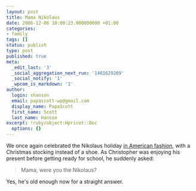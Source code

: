 ```yaml
---
layout: post
title: Mama Nikolaus
date: 2006-12-06 10:00:23.000000000 +01:00
categories:
- family
tags: []
status: publish
type: post
published: true
meta:
  _edit_last: '3'
  _social_aggregation_next_run: '1401629209'
  _social_notify: '1'
  _wpcom_is_markdown: '1'
author:
  login: shanson
  email: papascott-wp@gmail.com
  display_name: PapaScott
  first_name: Scott
  last_name: Hanson
excerpt: !ruby/object:Hpricot::Doc
  options: {}
---
```

<p>We once again celebrated the Nikolaus holiday <a href="https://www.papascott.de/archives/2004/12/05/american-nikolaus/">in American fashion</a>, with a Christmas stocking instead of a shoe. As Christopher was enjoying his present before getting ready for school, he suddenly asked:</p>
<blockquote><p>
  Mama, were you the Nikolaus?
</p></blockquote>
<p>Yes, he's old enough now for a straight answer.</p>
